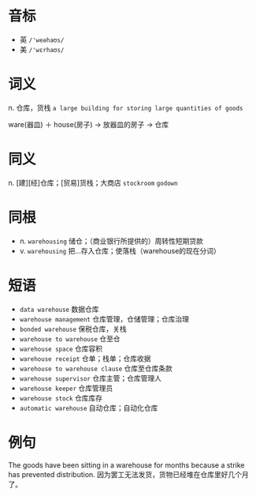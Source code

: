 # 音标

- 英 `/'weəhaʊs/`
- 美 `/'wɛrhaʊs/`

# 词义

n. 仓库，货栈
`a large building for storing large quantities of goods`



ware(器皿) ＋ house(房子) → 放器皿的房子 → 仓库

# 同义

n. [建][经]仓库；[贸易]货栈；大商店
`stockroom` `godown`

# 同根

- n. `warehousing` 储仓；（商业银行所提供的）周转性短期贷款
- v. `warehousing` 把…存入仓库；使落栈（warehouse的现在分词）

# 短语

- `data warehouse` 数据仓库
- `warehouse management` 仓库管理，仓储管理；仓库治理
- `bonded warehouse` 保税仓库，关栈
- `warehouse to warehouse` 仓至仓
- `warehouse space` 仓库容积
- `warehouse receipt` 仓单；栈单；仓库收据
- `warehouse to warehouse clause` 仓库至仓库条款
- `warehouse supervisor` 仓库主管；仓库管理人
- `warehouse keeper` 仓库管理员
- `warehouse stock` 仓库库存
- `automatic warehouse` 自动仓库；自动化仓库

# 例句

The goods have been sitting in a warehouse for months because a strike has prevented distribution.
因为罢工无法发货，货物已经堆在仓库里好几个月了。


